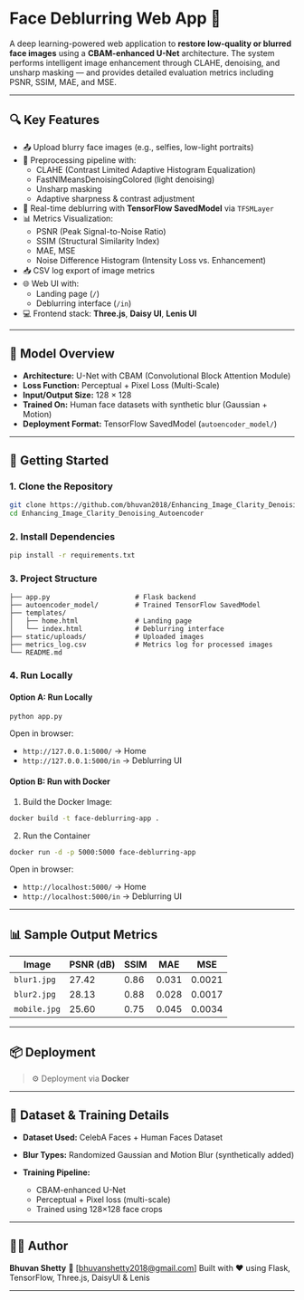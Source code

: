 # Face Deblurring Web App 🚀

A deep learning-powered web application to **restore low-quality or blurred face images** using a **CBAM-enhanced U-Net** architecture. The system performs intelligent image enhancement through CLAHE, denoising, and unsharp masking — and provides detailed evaluation metrics including PSNR, SSIM, MAE, and MSE.

---

## 🔍 Key Features

- 📤 Upload blurry face images (e.g., selfies, low-light portraits)
- 🧪 Preprocessing pipeline with:
  - CLAHE (Contrast Limited Adaptive Histogram Equalization)
  - FastNlMeansDenoisingColored (light denoising)
  - Unsharp masking
  - Adaptive sharpness & contrast adjustment
- 🧠 Real-time deblurring with **TensorFlow SavedModel** via `TFSMLayer`
- 📊 Metrics Visualization:
  - PSNR (Peak Signal-to-Noise Ratio)
  - SSIM (Structural Similarity Index)
  - MAE, MSE
  - Noise Difference Histogram (Intensity Loss vs. Enhancement)
- 📥 CSV log export of image metrics
- 🌐 Web UI with:
  - Landing page (`/`)
  - Deblurring interface (`/in`)
- 💻 Frontend stack: **Three.js**, **Daisy UI**, **Lenis UI**

---

## 🧠 Model Overview

- **Architecture:** U-Net with CBAM (Convolutional Block Attention Module)
- **Loss Function:** Perceptual + Pixel Loss (Multi-Scale)
- **Input/Output Size:** 128 × 128
- **Trained On:** Human face datasets with synthetic blur (Gaussian + Motion)
- **Deployment Format:** TensorFlow SavedModel (`autoencoder_model/`)

---

## 🚀 Getting Started

### 1. Clone the Repository

```bash
git clone https://github.com/bhuvan2018/Enhancing_Image_Clarity_Denoising_Autoencoder.git
cd Enhancing_Image_Clarity_Denoising_Autoencoder
````

### 2. Install Dependencies

```bash
pip install -r requirements.txt
```

### 3. Project Structure

```
├── app.py                     # Flask backend
├── autoencoder_model/         # Trained TensorFlow SavedModel
├── templates/
│   ├── home.html              # Landing page
│   └── index.html             # Deblurring interface
├── static/uploads/            # Uploaded images
├── metrics_log.csv            # Metrics log for processed images
└── README.md
```

### 4. Run Locally

#### Option A: Run Locally

```bash
python app.py
```

Open in browser:

* `http://127.0.0.1:5000/` → Home
* `http://127.0.0.1:5000/in` → Deblurring UI

#### Option B: Run with Docker
1. Build the Docker Image:

```bash
docker build -t face-deblurring-app .
```

2. Run the Container

```bash
docker run -d -p 5000:5000 face-deblurring-app
```
Open in browser:

* `http://localhost:5000/` → Home
* `http://localhost:5000/in` → Deblurring UI

---



## 📊 Sample Output Metrics

| Image        | PSNR (dB) | SSIM | MAE   | MSE    |
| ------------ | --------- | ---- | ----- | ------ |
| `blur1.jpg`  | 27.42     | 0.86 | 0.031 | 0.0021 |
| `blur2.jpg`  | 28.13     | 0.88 | 0.028 | 0.0017 |
| `mobile.jpg` | 25.60     | 0.75 | 0.045 | 0.0034 |

---

## 📦 Deployment

> ⚙️ Deployment via **Docker**

---

## 📁 Dataset & Training Details

* **Dataset Used:** CelebA Faces + Human Faces Dataset
* **Blur Types:** Randomized Gaussian and Motion Blur (synthetically added)
* **Training Pipeline:**

  * CBAM-enhanced U-Net
  * Perceptual + Pixel loss (multi-scale)
  * Trained using 128×128 face crops

---

## 🙋‍♂️ Author

**Bhuvan Shetty**
📧 \[[bhuvanshetty2018@gmail.com](mailto:bhuvanshetty2018@gmail.com)]
Built with ❤️ using Flask, TensorFlow, Three.js, DaisyUI & Lenis

---

```
